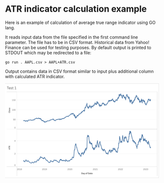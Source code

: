 # ATR indicator calculation example

Here is an example of calculation of average true range indicator using GO lang.

It reads input data from the file specified in the first command line parameter.
The file has to be in CSV format. Historical data from Yahoo! Finance can be
used for testing purposes. By default output is printed to STDOUT which may
be redirected to a file:

```
go run . AAPL.csv > AAPL+ATR.csv
```

Output contains data in CSV format similar to input plus additional column with
calculated ATR indicator.

![Test1](https://github.com/ananich/atr-go/blob/bf7afdbe19a2a8eb0fc24efa595a83a72c46e320/Screen%20Shot%202023-03-11%20at%2011.03.51%20PM.png)

